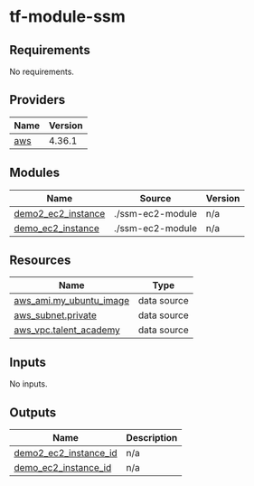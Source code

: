 # tf-module-ssm
<!-- BEGIN_TF_DOCS -->
## Requirements

No requirements.

## Providers

| Name | Version |
|------|---------|
| <a name="provider_aws"></a> [aws](#provider\_aws) | 4.36.1 |

## Modules

| Name | Source | Version |
|------|--------|---------|
| <a name="module_demo2_ec2_instance"></a> [demo2\_ec2\_instance](#module\_demo2\_ec2\_instance) | ./ssm-ec2-module | n/a |
| <a name="module_demo_ec2_instance"></a> [demo\_ec2\_instance](#module\_demo\_ec2\_instance) | ./ssm-ec2-module | n/a |

## Resources

| Name | Type |
|------|------|
| [aws_ami.my_ubuntu_image](https://registry.terraform.io/providers/hashicorp/aws/latest/docs/data-sources/ami) | data source |
| [aws_subnet.private](https://registry.terraform.io/providers/hashicorp/aws/latest/docs/data-sources/subnet) | data source |
| [aws_vpc.talent_academy](https://registry.terraform.io/providers/hashicorp/aws/latest/docs/data-sources/vpc) | data source |

## Inputs

No inputs.

## Outputs

| Name | Description |
|------|-------------|
| <a name="output_demo2_ec2_instance_id"></a> [demo2\_ec2\_instance\_id](#output\_demo2\_ec2\_instance\_id) | n/a |
| <a name="output_demo_ec2_instance_id"></a> [demo\_ec2\_instance\_id](#output\_demo\_ec2\_instance\_id) | n/a |
<!-- END_TF_DOCS -->